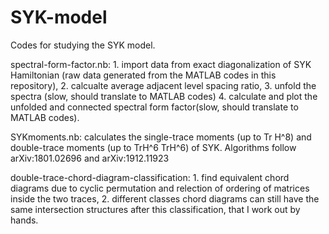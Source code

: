 # SYK-model
Codes for studying the SYK model.

spectral-form-factor.nb: 
    1. import data from exact diagonalization of SYK Hamiltonian (raw data generated from the MATLAB codes in this                      repository),
    2. calcualte average adjacent level spacing ratio,
    3. unfold the spectra (slow, should translate to MATLAB codes)
    4. calculate and plot the unfolded and connected spectral form factor(slow, should translate to MATLAB codes).

SYKmoments.nb: calculates the single-trace moments (up to Tr H^8) and double-trace moments (up to TrH^6 TrH^6) of SYK. Algorithms follow arXiv:1801.02696 and arXiv:1912.11923


double-trace-chord-diagram-classification: 
    1. find equivalent chord diagrams due to cyclic permutation and relection of ordering of matrices inside the two traces,
    2. different classes chord diagrams can still have the same intersection structures after this classification, that I    work out by hands.
